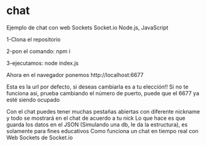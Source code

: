 # chat

Ejemplo de chat con web Sockets Socket.io Node.js, JavaScript

1-Clona el repositorio

2-pon el comando: npm i

3-ejecutamos: node index.js

Ahora en el navegador ponemos
http://localhost:6677

Esta es la url por defecto, si deseas cambiarla es a tu elección!!
Si no te funciona asi, prueba cambiando el número de puerto, puede que el 6677 ya esté siendo ocupado

Con el chat puedes tener muchas pestañas abiertas con diferente nickname y todo se mostrará en el chat de acuerdo a tu nick
Lo que hace es que guarda los datos en el JSON (Simulando una db, le da la estructura), es solamente para fines educativos
Como funciona un chat en tiempo real con Web Sockets de Socket.io
